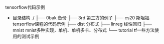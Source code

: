 tensorflow代码示例

* 目录结构
./
├── 0bak            备份
├── 3rd             第三方的例子
├── cs20            斯坦福tensorflow课程的代码示例
├── dist            分布式
├── linreg          线性回归
├── mnist           mnist多种实现，单机、单机多卡、分布式
└── tutorial        tf一些方法使用的测试示例

